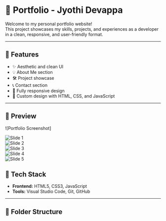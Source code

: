 # 💼 Portfolio - Jyothi Devappa

Welcome to my personal portfolio website!  
This project showcases my skills, projects, and experiences as a developer in a clean, responsive, and user-friendly format.

---

## 🚀 Features

- ✨ Aesthetic and clean UI
- 💡 About Me section
- 🛠️ Project showcase
- 📞 Contact section
- 📱 Fully responsive design
- 🎨 Custom design with HTML, CSS, and JavaScript

---

## 📸 Preview

![Portfolio Screenshot] 


![Slide 1](images/slide1.png)  
![Slide 2](images/slide2.png)  
![Slide 3](images/slide3.png)  
![Slide 4](images/slide4.png)  
![Slide 5](images/slide5.png)


## 🧰 Tech Stack

- **Frontend:** HTML5, CSS3, JavaScript
- **Tools:** Visual Studio Code, Git, GitHub

---

## 📁 Folder Structure

